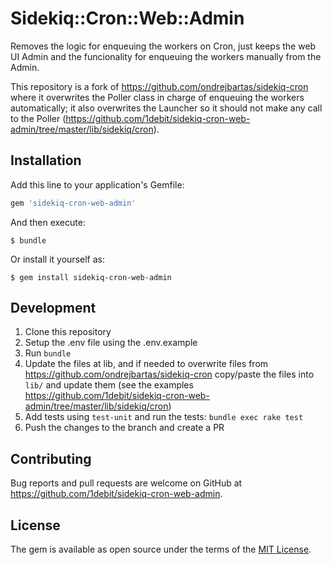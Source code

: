 # Sidekiq::Cron::Web::Admin

Removes the logic for enqueuing the workers on Cron, just keeps the web UI Admin and the funcionality for enqueuing the workers manually from the Admin.

This repository is a fork of https://github.com/ondrejbartas/sidekiq-cron where it overwrites the Poller class in charge of enqueuing the workers automatically;
it also overwrites the Launcher so it should not make any call to the Poller (https://github.com/1debit/sidekiq-cron-web-admin/tree/master/lib/sidekiq/cron).

## Installation

Add this line to your application's Gemfile:

```ruby
gem 'sidekiq-cron-web-admin'
```

And then execute:

    $ bundle

Or install it yourself as:

    $ gem install sidekiq-cron-web-admin

## Development

1. Clone this repository
2. Setup the .env file using the .env.example
3. Run `bundle`
4. Update the files at lib, and if needed to overwrite files from https://github.com/ondrejbartas/sidekiq-cron copy/paste the files into `lib/` and update them (see the examples https://github.com/1debit/sidekiq-cron-web-admin/tree/master/lib/sidekiq/cron)
5. Add tests using `test-unit` and run the tests: `bundle exec rake test`
6. Push the changes to the branch and create a PR


## Contributing

Bug reports and pull requests are welcome on GitHub at https://github.com/1debit/sidekiq-cron-web-admin.

## License

The gem is available as open source under the terms of the [MIT License](https://opensource.org/licenses/MIT).
